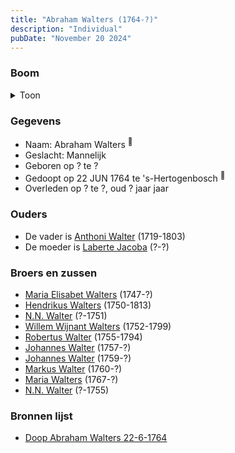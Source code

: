 ```yaml
---
title: "Abraham Walters (1764-?)"
description: "Individual"
pubDate: "November 20 2024"
---
```


### Boom
<details><summary>Toon</summary>

![test](https://www.plantuml.com/plantuml/svg/ZP9DJm8n48Rl_HKJEQ07abqMKGZXIo5A53tu4K-atOviGxSbdH933F_T2Q1mKc_Dp3ippypRFaKPuggqWXR6BMMG9IYPB-R1hvo-yjO7Y44wuXIwA0gZ4N8JSekxDvRBk8OIIuM1TY6A6D37zHB5KTVSIYBu500mz45ZU2fCld18rEcKqhXk5pAn4Q8AZzjH97OL9mCN2-yCl4hBZKz04jmcIPgb09LHDZuV3xdhvxj1gpVGQIkfrZFbOxJOxa83haTNa5waBUWTYMYnidOcdPxbmHCfpnoile3xmHkabqd6wiqtm9tatIB2HEPUoGD0dG76mr4sodu1wFrdxktq2IvX-l32fAq4JeV1Uxtq8HeyWohLRdY-dwDJdlBY0DPfVw3MnisvnJbCdk-ulD7S0ewJ96aqeMBDl8XhjDP_CEH6x2zNg-qLOh_98R2lvC0sbOaV7rIG1Hkvyu4ETyZWny6_3QdN6NJAeCt6VoxJsneX-kWqVz8l)
</details>

### Gegevens
- Naam: Abraham Walters <sup><a href="../s00181/" style="text-decoration:none" title="Doop Abraham Walters 22-6-1764">:link:</a></sup>
- Geslacht: Mannelijk
- Geboren op ? te ? 
- Gedoopt op 22 JUN 1764 te 's-Hertogenbosch <sup><a href="../s00181/" style="text-decoration:none" title="Doop Abraham Walters 22-6-1764">:link:</a></sup>
- Overleden op ? te ?, oud ? jaar jaar 

### Ouders
- De vader is [Anthoni Walter](../i00131/) (1719-1803)
- De moeder is [Laberte Jacoba](../i00132/) (?-?)

### Broers en zussen
- [Maria Elisabet Walters](../i00147/) (1747-?)
- [Hendrikus Walters](../i00139/) (1750-1813)
- [N.N. Walter](../i00143/) (?-1751)
- [Willem Wijnant Walters](../i00120/) (1752-1799)
- [Robertus Walter](../i00140/) (1755-1794)
- [Johannes Walter](../i00141/) (1757-?)
- [Johannes Walter](../i00146/) (1759-?)
- [Markus Walter](../i00144/) (1760-?)
- [Maria Walters](../i00138/) (1767-?)
- [N.N. Walter](../i00173/) (?-1755)

### Bronnen lijst
- [Doop Abraham Walters 22-6-1764](../s00181/)